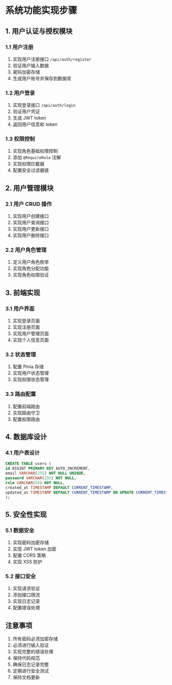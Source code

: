 # 系统功能实现步骤

## 1. 用户认证与授权模块

### 1.1 用户注册
1. 实现用户注册接口 `/api/auth/register`
2. 验证用户输入数据
3. 密码加密存储
4. 生成用户账号并保存到数据库

### 1.2 用户登录
1. 实现登录接口 `/api/auth/login`
2. 验证用户凭证
3. 生成 JWT token
4. 返回用户信息和 token

### 1.3 权限控制
1. 实现角色基础权限控制
2. 添加 `@RequireRole` 注解
3. 实现权限拦截器
4. 配置安全过滤器链

## 2. 用户管理模块

### 2.1 用户 CRUD 操作
1. 实现用户创建接口
2. 实现用户查询接口
3. 实现用户更新接口
4. 实现用户删除接口

### 2.2 用户角色管理
1. 定义用户角色枚举
2. 实现角色分配功能
3. 实现角色权限验证

## 3. 前端实现

### 3.1 用户界面
1. 实现登录页面
2. 实现注册页面
3. 实现用户管理页面
4. 实现个人信息页面

### 3.2 状态管理
1. 配置 Pinia 存储
2. 实现用户状态管理
3. 实现权限状态管理

### 3.3 路由配置
1. 配置前端路由
2. 实现路由守卫
3. 配置权限路由

## 4. 数据库设计

### 4.1 用户表设计

```sql
CREATE TABLE users (
id BIGINT PRIMARY KEY AUTO_INCREMENT,
email VARCHAR(255) NOT NULL UNIQUE,
password VARCHAR(255) NOT NULL,
role VARCHAR(50) NOT NULL,
created_at TIMESTAMP DEFAULT CURRENT_TIMESTAMP,
updated_at TIMESTAMP DEFAULT CURRENT_TIMESTAMP ON UPDATE CURRENT_TIMESTAMP
);
```

## 5. 安全性实现

### 5.1 数据安全
1. 实现密码加密存储
2. 实现 JWT token 加密
3. 配置 CORS 策略
4. 实现 XSS 防护

### 5.2 接口安全
1. 实现请求验证
2. 添加接口限流
3. 实现日志记录
4. 配置错误处理

## 注意事项
1. 所有密码必须加密存储
2. 必须进行输入验证
3. 实现完整的错误处理
4. 保持代码规范
5. 确保日志记录完整
6. 定期进行安全测试
7. 保持文档更新